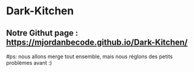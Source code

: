 # Dark-Kitchen

## Notre Githut page : https://mjordanbecode.github.io/Dark-Kitchen/ 

#ps: nous allons merge tout ensemble, mais nous réglons des petits problèmes avant :)
